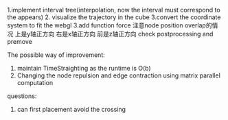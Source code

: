 1.implement interval tree(interpolation, now the interval must correspond to the appears)
2. visualize the trajectory in the cube
3.convert the coordinate system to fit the webgl
3.add function force
注意node position overlap的情况
上是y轴正方向
右是x轴正方向
前是z轴正方向
check postprocessing and premove



The possible way of improvement:
1. maintain TimeStraighting as the runtime is O(b)
2. Changing the node repulsion and edge contraction using matrix parallel computation


questions:
1. can first placement avoid the crossing